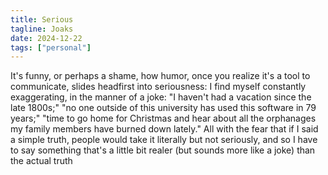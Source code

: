 ```yaml
---
title: Serious
tagline: Joaks
date: 2024-12-22
tags: ["personal"]
---
```


It's funny, or perhaps a shame, how humor, once you realize it's a tool to communicate, slides headfirst into seriousness: I find myself constantly exaggerating, in the manner of a joke: "I haven't had a vacation since the late 1800s;" "no one outside of this university has used this software in 79 years;" "time to go home for Christmas and hear about all the orphanages my family members have burned down lately." All with the fear that if I said a simple truth, people would take it literally but not seriously, and so I have to say something that's a little bit realer (but sounds more like a joke) than the actual truth
